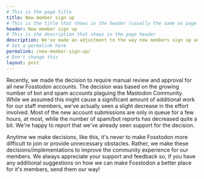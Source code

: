 ```yaml
---
# This is the page title
title: New member sign up
# This is the title that shows in the header (usually the same as page title)
header: New member sign up
# This is the description that shows in the page header
description: We've made an adjustment to the way new members sign up and it's already been a huge help.
# Set a permalink here
permalink: /new-member-sign-up/
# Don't change this
layout: post
---
```


Recently, we made the decision to require manual review and approval for all new Fosstodon accounts. The decision was based on the growing number of bot and spam accounts plaguing the Mastodon Community. While we assumed this might cause a significant amount of additional work for our staff members, we've actually seen a slight decrease in the effort involved. Most of the new account submissions are only in queue for a few hours, at most, while the number of spam/bot reports has decreased quite a bit. We're happy to report that we've already seen support for the decision. 

Anytime we make decisions, like this, it's never to make Fosstodon more difficult to join or provide unnecessary obstacles. Rather, we make these decisions/implementations to improve the community experience for our members. We always appreciate your support and feedback so, if you have any additional suggestions on how we can make Fosstodon a better place for it's members, send them our way! 